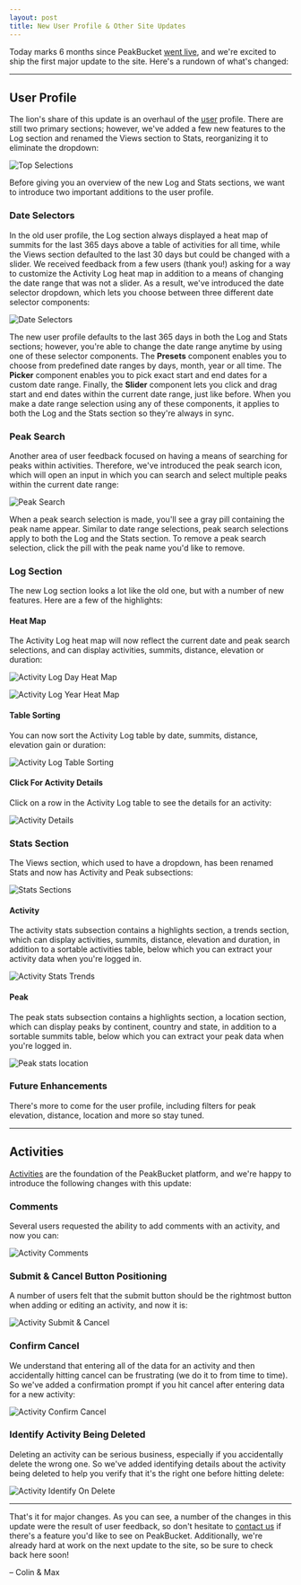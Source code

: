 ```yaml
---
layout: post
title: New User Profile & Other Site Updates
---
```


Today marks 6 months since PeakBucket <a href="http://blog.peakbucket.com/hello-world" target="_parent">went live</a>, and we're excited to ship the first major update to the site. Here's a rundown of what's changed:

- - -

## User Profile

The lion's share of this update is an overhaul of the <a href="http://www.peakbucket.com/users" target="_parent">user</a> profile. There are still two primary sections; however, we've added a few new features to the Log section and renamed the Views section to Stats, reorganizing it to eliminate the dropdown:

![Top Selections](/images/new_user_profile/top_selections.jpg "Old vs. new user profile selections")

Before giving you an overview of the new Log and Stats sections, we want to introduce two important additions to the user profile.

### Date Selectors

In the old user profile, the Log section always displayed a heat map of summits for the last 365 days above a table of activities for all time, while the Views section defaulted to the last 30 days but could be changed with a slider. We received feedback from a few users (thank you!) asking for a way to customize the Activity Log heat map in addition to a means of changing the date range that was not a slider. As a result, we've introduced the date selector dropdown, which lets you choose between three different date selector components:

![Date Selectors](/images/new_user_profile/date_selectors.jpg "Date selector dropdown and components")

The new user profile defaults to the last 365 days in both the Log and Stats sections; however, you're able to change the date range anytime by using one of these selector components. The **Presets** component enables you to choose from predefined date ranges by days, month, year or all time. The **Picker** component enables you to pick exact start and end dates for a custom date range. Finally, the **Slider** component lets you click and drag start and end dates within the current date range, just like before. When you make a date range selection using any of these components, it applies to both the Log and the Stats section so they're always in sync.

### Peak Search

Another area of user feedback focused on having a means of searching for peaks within activities. Therefore, we've introduced the peak search icon, which will open an input in which you can search and select multiple peaks within the current date range:

![Peak Search](/images/new_user_profile/peak_search.jpg "Peak search input and selections")

When a peak search selection is made, you'll see a gray pill containing the peak name appear. Similar to date range selections, peak search selections apply to both the Log and the Stats section. To remove a peak search selection, click the pill with the peak name you'd like to remove.

### Log Section

The new Log section looks a lot like the old one, but with a number of new features. Here are a few of the highlights:

#### Heat Map

The Activity Log heat map will now reflect the current date and peak search selections, and can display activities, summits, distance, elevation or duration:

![Activity Log Day Heat Map](/images/new_user_profile/activity_log_heat_map_days.jpg "Activity log heat map by day for the last 365 days")

![Activity Log Year Heat Map](/images/new_user_profile/activity_log_heat_map_years.jpg "Activity log heat map by year for all time")

#### Table Sorting

You can now sort the Activity Log table by date, summits, distance, elevation gain or duration:

![Activity Log Table Sorting](/images/new_user_profile/activity_log_table_sorting.jpg "Activity log table sorting")

#### Click For Activity Details

Click on a row in the Activity Log table to see the details for an activity:

![Activity Details](/images/new_user_profile/activity_click_details.jpg "Activity details")

### Stats Section

The Views section, which used to have a dropdown, has been renamed Stats and now has Activity and Peak subsections:

![Stats Sections](/images/new_user_profile/stats_sections.jpg "Activity and peak stats sections")

#### Activity

The activity stats subsection contains a highlights section, a trends section, which can display activities, summits, distance, elevation and duration, in addition to a sortable activities table, below which you can extract your activity data when you're logged in.

![Activity Stats Trends](/images/new_user_profile/activity_stats_trends.jpg "Activity stats trends")

#### Peak

The peak stats subsection contains a highlights section, a location section, which can display peaks by continent, country and state, in addition to a sortable summits table, below which you can extract your peak data when you're logged in.

![Peak stats location](/images/new_user_profile/peak_stats_location.jpg "Peak stats location")

### Future Enhancements

There's more to come for the user profile, including filters for peak elevation, distance, location and more so stay tuned.

- - -

## Activities

<a href="https://peakbucket.com/faq#what-is-an-activity" target="_parent">Activities</a> are the foundation of the PeakBucket platform, and we're happy to introduce the following changes with this update:

### Comments

Several users requested the ability to add comments with an activity, and now you can:

![Activity Comments](/images/new_user_profile/activity_comments.jpg "Activity comments")

### Submit & Cancel Button Positioning

A number of users felt that the submit button should be the rightmost button when adding or editing an activity, and now it is:

![Activity Submit & Cancel](/images/new_user_profile/activity_submit_cancel_buttons.jpg "Activity sumbit and cancel button positioning")

### Confirm Cancel

We understand that entering all of the data for an activity and then accidentally hitting cancel can be frustrating (we do it to from time to time). So we've added a confirmation prompt if you hit cancel after entering data for a new activity:

![Activity Confirm Cancel](/images/new_user_profile/activity_confirm_cancel.jpg "Activity confirm cancel")

### Identify Activity Being Deleted

Deleting an activity can be serious business, especially if you accidentally delete the wrong one. So we've added identifying details about the activity being deleted to help you verify that it's the right one before hitting delete:

![Activity Identify On Delete](/images/new_user_profile/activity_identify_on_delete.jpg "Identify activity being deleted")

- - -

That's it for major changes. As you can see, a number of the changes in this update were the result of user feedback, so don't hesitate to <a href="https://peakbucket.com/contact" target="_parent">contact us</a> if there's a feature you'd like to see on PeakBucket. Additionally, we're already hard at work on the next update to the site, so be sure to check back here soon!

– Colin & Max

